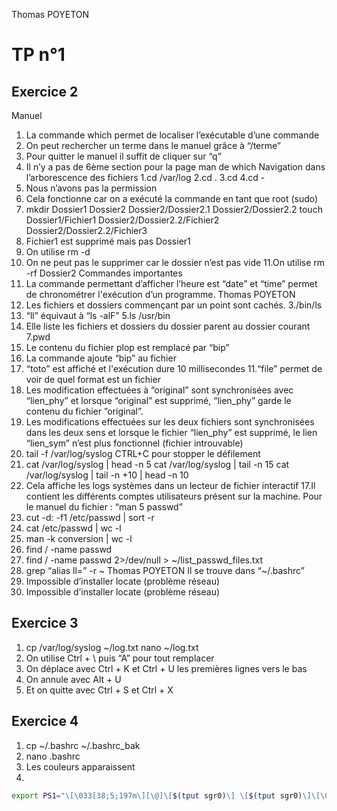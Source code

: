 Thomas POYETON
# TP n°1
## Exercice 2

Manuel
1. La commande which permet de localiser l’exécutable d’une
commande
2. On peut rechercher un terme dans le manuel grâce à “/terme”
3. Pour quitter le manuel il suffit de cliquer sur “q”
4. Il n’y a pas de 6ème section pour la page man de which
Navigation dans l’arborescence des fichiers
1.cd /var/log
2.cd .
3.cd
4.cd -
5. Nous n’avons pas la permission
6. Cela fonctionne car on a exécuté la commande en tant que
root (sudo)
7. mkdir Dossier1 Dossier2 Dossier2/Dossier2.1
Dossier2/Dossier2.2
touch Dossier1/Fichier1 Dossier2/Dossier2.2/Fichier2
Dossier2/Dossier2.2/Fichier3
8. Fichier1 est supprimé mais pas Dossier1
9. On utilise rm -d
10. On ne peut pas le supprimer car le dossier n’est pas vide
11.On utilise rm -rf Dossier2
Commandes importantes
1. La commande permettant d’afficher l’heure est “date” et “time”
permet de chronométrer l'exécution d’un programme.
Thomas POYETON
2. Les fichiers et dossiers commençant par un point sont cachés.
3./bin/ls
4. “ll” équivaut à “ls -alF”
5.ls /usr/bin
6. Elle liste les fichiers et dossiers du dossier parent au dossier
courant
7.pwd
8. Le contenu du fichier plop est remplacé par “bip”
9. La commande ajoute “bip” au fichier
10. “toto” est affiché et l'exécution dure 10 millisecondes
11.“file” permet de voir de quel format est un fichier
12. Les modification effectuées à “original” sont synchronisées
avec “lien_phy” et lorsque “original” est supprimé, “lien_phy”
garde le contenu du fichier ”original”.
13. Les modifications effectuées sur les deux fichiers sont
synchronisées dans les deux sens et lorsque le fichier
“lien_phy” est supprimé, le lien “lien_sym” n’est plus
fonctionnel (fichier introuvable)
14. tail -f /var/log/syslog
CTRL+C pour stopper le défilement
15. cat /var/log/syslog | head -n 5
cat /var/log/syslog | tail -n 15
cat /var/log/syslog | tail -n +10 | head -n 10
16. Cela affiche les logs systèmes dans un lecteur de fichier
interactif
17.Il contient les différents comptes utilisateurs présent sur la
machine. Pour le manuel du fichier : “man 5 passwd”
18. cut -d: -f1 /etc/passwd | sort -r
19. cat /etc/passwd | wc -l
20. man -k conversion | wc -l
21. find / -name passwd
22. find / -name passwd 2>/dev/null >
~/list_passwd_files.txt
23. grep “alias ll=” -r ~
Thomas POYETON
Il se trouve dans “~/.bashrc”
24. Impossible d’installer locate (problème réseau)
25. Impossible d’installer locate (problème réseau)
## Exercice 3
1. cp /var/log/syslog ~/log.txt
nano ~/log.txt
2. On utilise Ctrl + \ puis “A” pour tout remplacer
3. On déplace avec Ctrl + K et Ctrl + U les premières lignes vers le bas
4. On annule avec Alt + U
5. Et on quitte avec Ctrl + S et Ctrl + X
## Exercice 4
1. cp ~/.bashrc ~/.bashrc_bak
2. nano .bashrc
3. Les couleurs apparaissent
4. 
```bash
export PS1="\[\033[38;5;197m\][\@]\[$(tput sgr0)\] \[$(tput sgr0)\]\[\033[38;5;16m\]-\[$(tput sgr0)\] \[$(tput sgr0)\] [\033[38;5;119m\]\u@\[$(tput sgr0)\]\[\033[38;5;120m\]\H\[$(tput sgr0)\]\[\033[38;5;16m\]:\[$(tput sgr0)\]\[\033[38;5;14m\]\w\[$(tput sgr0)\]\[\033[38;5;16m\]\\$\[$(tput sgr0)\]"
```